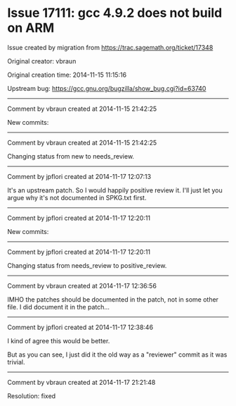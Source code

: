 # Issue 17111: gcc 4.9.2 does not build on ARM

Issue created by migration from https://trac.sagemath.org/ticket/17348

Original creator: vbraun

Original creation time: 2014-11-15 11:15:16

Upstream bug: https://gcc.gnu.org/bugzilla/show_bug.cgi?id=63740


---

Comment by vbraun created at 2014-11-15 21:42:25

New commits:


---

Comment by vbraun created at 2014-11-15 21:42:25

Changing status from new to needs_review.


---

Comment by jpflori created at 2014-11-17 12:07:13

It's an upstream patch.
So I would happily positive review it.
I'll just let you argue why it's not documented in SPKG.txt first.


---

Comment by jpflori created at 2014-11-17 12:20:11

New commits:


---

Comment by jpflori created at 2014-11-17 12:20:11

Changing status from needs_review to positive_review.


---

Comment by vbraun created at 2014-11-17 12:36:56

IMHO the patches should be documented in the patch, not in some other file. I did document it in the patch...


---

Comment by jpflori created at 2014-11-17 12:38:46

I kind of agree this would be better.

But as you can see, I just did it the old way as a "reviewer" commit as it was trivial.


---

Comment by vbraun created at 2014-11-17 21:21:48

Resolution: fixed
